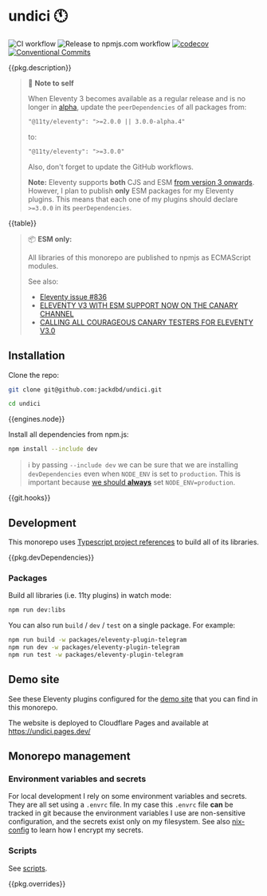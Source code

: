 # undici 🕚

![CI workflow](https://github.com/jackdbd/undici/actions/workflows/ci.yaml/badge.svg)
![Release to npmjs.com workflow](https://github.com/jackdbd/undici/actions/workflows/release-to-npmjs.yaml/badge.svg)
[![codecov](https://codecov.io/gh/jackdbd/undici/branch/main/graph/badge.svg?token=P5uJ3doRer)](https://codecov.io/gh/jackdbd/undici)
[![Conventional Commits](https://img.shields.io/badge/Conventional%20Commits-1.0.0-%23FE5196?logo=conventionalcommits&logoColor=white)](https://conventionalcommits.org)

{{pkg.description}}

> 📌 **Note to self**
>
> When Eleventy 3 becomes available as a regular release and is no longer in [alpha](https://www.zachleat.com/web/eleventy-v3-alpha/), update the `peerDependencies` of all packages from:
>
> ```txt
> "@11ty/eleventy": ">=2.0.0 || 3.0.0-alpha.4"
> ```
>
> to:
>
> ```txt
> "@11ty/eleventy": ">=3.0.0"
> ```
>
> Also, don't forget to update the GitHub workflows.
>
> **Note:** Eleventy supports **both** CJS and ESM [from version 3 onwards](https://github.com/11ty/eleventy/pull/3074). However, I plan to publish **only** ESM packages for my Eleventy plugins. This means that each one of my plugins should declare `>=3.0.0` in its `peerDependencies`.

<!-- toc -->

{{table}}

> 📦 **ESM only:**
>
> All libraries of this monorepo are published to npmjs as ECMAScript modules.
>
> See also:
>
> - [Eleventy issue #836](https://github.com/11ty/eleventy/issues/836)
> - [ELEVENTY V3 WITH ESM SUPPORT NOW ON THE CANARY CHANNEL](https://www.zachleat.com/web/eleventy-v3-alpha/)
> - [CALLING ALL COURAGEOUS CANARY TESTERS FOR ELEVENTY V3.0](https://www.11ty.dev/blog/canary-eleventy-v3/)

## Installation

Clone the repo:

```sh
git clone git@github.com:jackdbd/undici.git

cd undici
```

{{engines.node}}

Install all dependencies from npm.js:

```sh
npm install --include dev
```

> :information_source: by passing `--include dev` we can be sure that we are installing `devDependencies` even when `NODE_ENV` is set to `production`. This is important because [we should **always**](https://youtu.be/HMM7GJC5E2o?si=RaVgw65WMOXDpHT2) set `NODE_ENV=production`.

{{git.hooks}}

## Development

This monorepo uses [Typescript project references](https://www.typescriptlang.org/docs/handbook/project-references.html) to build all of its libraries.

{{pkg.devDependencies}}

### Packages

Build all libraries (i.e. 11ty plugins) in watch mode:

```sh
npm run dev:libs
```

You can also run `build` / `dev` / `test` on a single package. For example:

```sh
npm run build -w packages/eleventy-plugin-telegram
npm run dev -w packages/eleventy-plugin-telegram
npm run test -w packages/eleventy-plugin-telegram
```

## Demo site

See these Eleventy plugins configured for the [demo site](./packages/demo-site/README.md) that you can find in this monorepo.

The website is deployed to Cloudflare Pages and available at https://undici.pages.dev/

## Monorepo management

### Environment variables and secrets

For local development I rely on some environment variables and secrets. They are all set using a `.envrc` file. In my case this `.envrc` file **can** be tracked in git because the environment variables I use are non-sensitive configuration, and the secrets exist only on my filesystem. See also [nix-config](https://github.com/jackdbd/nix-config/) to learn how I encrypt my secrets.

### Scripts

See [scripts](./scripts/README.md).

{{pkg.overrides}}
